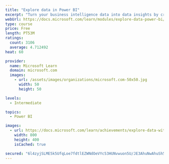 ```yaml
---
title: "Explore data in Power BI"
excerpt: "Turn your business intelligence data into data insights by creating and configuring Power BI dashboards."
webUrl: https://docs.microsoft.com/learn/modules/explore-data-power-bi/
type: course
price: Free
length: PT53M
ratings:
  count: 3106
  average: 4.712492
heat: 60

provider:
  name: Microsoft Learn
  domain: microsoft.com
  images:
    - url: /assets/images/organizations/microsoft.com-50x50.jpg
      width: 50
      height: 50

levels:
  - Intermediate

topics:
  - Power BI

images:
  - url: https://docs.microsoft.com/learn/achievements/explore-data-with-power-bi-desktop-social.png
    width: 800
    height: 400
    isCached: true

secured: "6l4zyjSLME5k5UfqLoe7fdtlEZWNdOeVYc53HUNvwuon5U/JE3AhuNwAhuSh5psYyvnxP6reqb5lVtX8lJ3bUTSKJXUPsGMeO+s2HqaLC7WSKogC2JL6dUFSo0XpEa4N2LX97CYFdFw9DBDg2s++BPfAuxqAUr89xM9CzV2+zTM7QBsfJzlnJJ4nMT6Z8PzbUEw5I/mE152yWsVMLCjcLcaJVq3gMKPWnhhKtswj3XyHMesYA3GcCOtnrHem614P31Y84GXjoUI5TYTFTFdIfjyyJcVPMK3jnU2q6NIEXC0CeJwgps+8lSCgyi8QaYuuM/iF77eSbzncI3vTfu46MgRA0+hFlkUCnjiVFOosPuRWK6E+10/VD6jUyNx4kvcnIikDKFvM1BUh74S21ik40dAxXX0VBxI397U1kpqhZvo=;kQTskYhwaboDhE++O+Tukw=="
---
```


